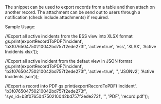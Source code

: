 The snippet can be used to export records from a table and then attach on another record. The attachment can be send out to users through a notification (check include attachments) if required.

Sample Usage:

//Export all active incidents from the ESS view into XLSX format 
gs.print(exportRecordToPDF('incident', 'b3f076504750210042bd757f2ede273f', 'active=true', 'ess', 'XLSX', 'Active Incidents.xlsx'));

//Export all active incident from the defaut view in JSON format
gs.print(exportRecordToPDF('incident', 'b3f076504750210042bd757f2ede273f', 'active=true', '', 'JSONv2', 'Active Incidents.json'));

//Export a record into PDF
gs.print(exportRecordToPDF('incident', 'b3f076504750210042bd757f2ede273f', 'sys_id=b3f076504750210042bd757f2ede273f', '', 'PDF', 'record.pdf'));


